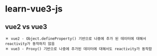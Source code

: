 # learn-vue3-js

## vue2 vs vue3
```
＊ vue2 - Object.defineProperty() 기반으로 나중에 추가 된 데이터에 대해서 reactivity가 동작하지 않음
＊ vue3 - Proxy() 기반으로 나중에 추가된 데이터에 대해서도 reactivity가 동작함
```
